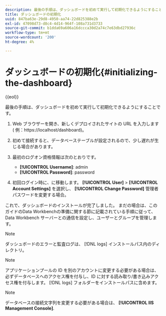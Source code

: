 ```yaml
---
description: 最後の手順は、ダッシュボードを初めて実行して初期化できるようにすることです。
title: ダッシュボードの初期化
uuid: 847ba63e-29d8-4950-aa74-22d825388e2b
exl-id: 47098d73-d8c4-4d14-964f-108a731d3733
source-git-commit: b1dda69a606a16dccca30d2a74c7e63dbd27936c
workflow-type: tm+mt
source-wordcount: '200'
ht-degree: 4%

---
```


# ダッシュボードの初期化{#initializing-the-dashboard}

{{eol}}

最後の手順は、ダッシュボードを初めて実行して初期化できるようにすることです。

1. Web ブラウザーを開き、新しくデプロイされたサイトの URL を入力します ( 例：https://localhost/dashboard)。
1. 初めて接続すると、データベーステーブルが設定されるので、少し遅れが生じる場合があります。
1. 最初のログオン資格情報は次のとおりです。

   * **[!UICONTROL Username]**: admin
   * **[!UICONTROL Password]**: password

1. 初回ログイン時に、に移動します。 **[!UICONTROL User]** > **[!UICONTROL Account Settings]** を選択し、 **[!UICONTROL Change Password]** 管理者パスワードを変更する場合。

これで、ダッシュボードのインストールが完了しました。 まだの場合は、このガイドのData Workbenchの準備に関する節に記載されている手順に従って、Data Workbench サーバーとの通信を設定し、ユーザーとグループを管理します。

>[!NOTE]
>
>ダッシュボードのエラーと監査ログは、 [!DNL logs] インストールパス内のディレクトリ。

>[!NOTE]
>
>アプリケーションプールの ID を別のアカウントに変更する必要がある場合は、必ずデータベースへのアクセス権を付与し、ID に対する読み取り/書き込みアクセス権を付与します。 [!DNL logs] フォルダーをインストールパスに含めます。

>[!NOTE]
>
>データベースの接続文字列を変更する必要がある場合は、 **[!UICONTROL IIS Management Console]**.

